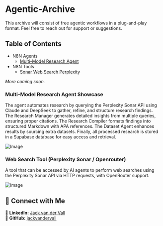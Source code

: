﻿# Agentic-Archive
This archive will consist of free agentic workflows in a plug-and-play format. Feel free to reach out for support or suggestions.


## Table of Contents
- N8N Agents
  - [Multi-Model Research Agent](https://github.com/jackvandervall/Agentic-Archive/blob/main/N8N%20Agents/Multi-Model%20Research%20Agent.json)
- N8N Tools
  - [Sonar Web Search Perplexity](https://github.com/jackvandervall/Agentic-Archive/blob/main/N8N%20Tools/Sonar%20Web%20Search%20(Perplexity%20API).json)

*More coming soon.*

### Multi-Model Research Agent Showcase
The agent automates research by querying the Perplexity Sonar API using Claude and DeepSeek to gather, refine, and structure research findings. The Research Manager generates detailed insights from multiple queries, ensuring proper citations. The Research Compiler formats findings into structured Markdown with APA references. The Dataset Agent enhances results by sourcing extra datasets. Finally, all processed research is stored in a Supabase database for easy access and retrieval.

![Image](https://github.com/user-attachments/assets/91fceb3b-1658-41a2-aeaf-96733063e370)

### Web Search Tool (Perplexity Sonar / Openrouter)
A tool that can be accessed by AI agents to perform web searches using the Perplexity Sonar API via HTTP requests, with OpenRouter support.

![Image](https://github.com/user-attachments/assets/45407c14-c77c-46f1-9362-4a60ac77c7d9)


## 🔗 Connect with Me  
💼 **LinkedIn:** [Jack van der Vall](https://www.linkedin.com/in/jackvandervall)  
📂 **GitHub:** [jackvandervall](https://github.com/jackvandervall)  
